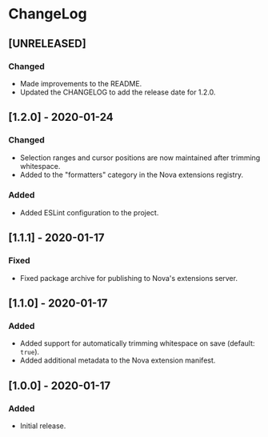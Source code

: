 # ChangeLog

## [UNRELEASED]

### Changed

- Made improvements to the README.
- Updated the CHANGELOG to add the release date for 1.2.0.

## [1.2.0] - 2020-01-24

### Changed

- Selection ranges and cursor positions are now maintained after trimming
  whitespace.
- Added to the "formatters" category in the Nova extensions registry.

### Added

- Added ESLint configuration to the project.

## [1.1.1] - 2020-01-17

### Fixed

- Fixed package archive for publishing to Nova's extensions server.

## [1.1.0] - 2020-01-17

### Added

- Added support for automatically trimming whitespace on save (default: `true`).
- Added additional metadata to the Nova extension manifest.

## [1.0.0] - 2020-01-17

### Added

- Initial release.
